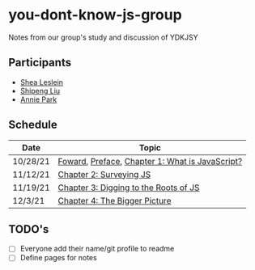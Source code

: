 # you-dont-know-js-group
Notes from our group's study and discussion of YDKJSY

## Participants
- [Shea Leslein](https://github.com/sleslein)
- [Shipeng Liu](https://github.com/shipengliu)
- [Annie Park](https://github.com/hsiaoipark)


## Schedule
|Date|Topic|
|---|---|
|10/28/21|[Foward](https://github.com/getify/You-Dont-Know-JS/blob/2nd-ed/get-started/foreword.md), [Preface](https://github.com/getify/You-Dont-Know-JS/blob/2nd-ed/preface.md), [Chapter 1: What is JavaScript?](https://github.com/getify/You-Dont-Know-JS/blob/2nd-ed/get-started/ch1.md)|
|11/12/21|[Chapter 2: Surveying JS](https://github.com/getify/You-Dont-Know-JS/blob/2nd-ed/get-started/ch2.md)|
|11/19/21|[Chapter 3: Digging to the Roots of JS](https://github.com/getify/You-Dont-Know-JS/blob/2nd-ed/get-started/ch3.md)|
|12/3/21|[Chapter 4: The Bigger Picture](https://github.com/getify/You-Dont-Know-JS/blob/2nd-ed/get-started/ch4.md)|

## TODO's
- [ ] Everyone add their name/git profile to readme
- [ ] Define pages for notes
